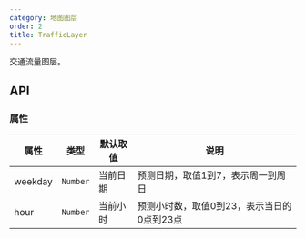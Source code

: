 ```yaml
---
category: 地图图层
order: 2
title: TrafficLayer
---
```


交通流量图层。

## API

### 属性

| 属性  | 类型 | 默认取值 | 说明 |
|-------|-----|------|-----|
| weekday | `Number`  | 当前日期 | 预测日期，取值1到7，表示周一到周日 |
| hour | `Number`  | 当前小时 | 预测小时数，取值0到23，表示当日的0点到23点 |
